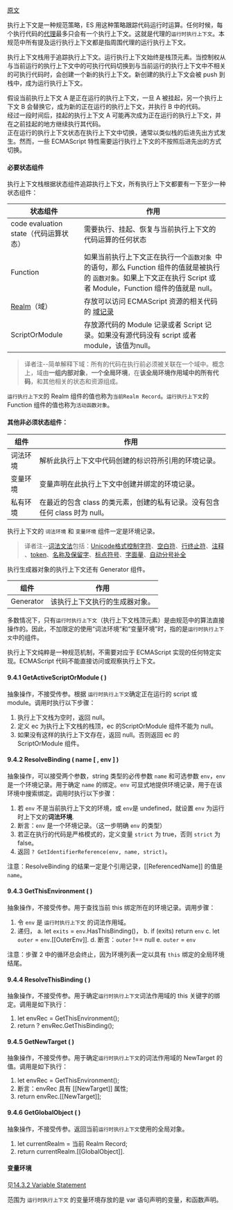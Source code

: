 [原文](https://tc39.es/ecma262/#sec-execution-contexts)

执行上下文是一种规范策略，ES 用这种策略跟踪代码运行时运算。任何时候，每个执行代码的[代理](https://tc39.es/ecma262/#agent)最多只会有一个执行上下文。这就是代理的`运行时执行上下文`。本规范中所有提及运行执行上下文都是指周围代理的运行执行上下文。


执行上下文栈用于追踪执行上下文。运行执行上下文始终是栈顶元素。当控制权从与当前运行的执行上下文中的可执行代码切换到与当前运行的执行上下文中不相关的可执行代码时，会创建一个新的执行上下文。新创建的执行上下文会被 push 到栈中，成为运行执行上下文。


假设当前执行上下文 A 是正在运行的执行上下文，一旦 A 被挂起，另一个执行上下文 B 会替换它，成为新的正在运行的执行上下文，并执行 B 中的代码。  
经过一段时间后，挂起的执行上下文 A 可能再次成为正在运行的执行上下文，并在之前挂起的地方继续执行其代码。  
正在运行的执行上下文状态在执行上下文中切换，通常以类似栈的后进先出方式发生。然而，一些 ECMAScript 特性需要运行执行上下文的不按照后进先出的方式切换。

#### 必要状态组件

执行上下文栈根据状态组件追踪执行上下文，所有执行上下文都要有一下至少一种状态组件：

| 状态组件 | 作用 |
| --- | --- |
| code evaluation state（代码运算状态） | 需要执行、挂起、恢复与当前执行上下文的代码运算的任何状态  |
| Function | 如果当前执行上下文正在执行一个`函数对象 `中的语句，那么 Function 组件的值就是被执行的 `函数对象`。如果上下文正在执行 Script 或者 Module，Function 组件的值就是 null。 |
| [Realm](https://tc39.es/ecma262/#realm)（域） | 存放可以访问 ECMAScript 资源的相关代码的 [域记录](https://tc39.es/ecma262/#realm-record) |
| ScriptOrModule | 存放源代码的 Module 记录或者 Script 记录。如果没有源代码没有 script 或者 module，该值为null。 |

> 译者注--简单解释下域：所有的代码在执行前必须被关联在一个域中。概念上，域由**一组内部对象**，**一个全局环境**，在**该全局环境作用域中的所有代码**，和其他相关的状态和资源组成。  

`运行执行上下文`的 Realm 组件的值也称为`当前Realm Record`。`运行执行上下文`的 Function 组件的值也称为`活动函数对象`。  

#### 其他非必须状态组件：


| 组件 | 作用 |
| --- | --- |
| 词法环境 | 解析此执行上下文中代码创建的标识符所引用的环境记录。 |
| 变量环境 | 变量声明在此执行上下文中创建并绑定的环境记录。 |
| 私有环境 | 在最近的包含 class 的类元素，创建的私有记录。没有包含任何 class 时为 null。 |


执行上下文的 `词法环境` 和 `变量环境` 组件一定是环境记录。 

> 译者注--[词法文法](https://tc39.es/ecma262/#sec-ecmascript-language-lexical-grammar)包括：[Unicode格式控制字符](https://tc39.es/ecma262/#sec-unicode-format-control-characters)、[空白符](https://tc39.es/ecma262/#sec-white-space)、[行终止符](https://tc39.es/ecma262/#sec-line-terminators)、[注释
](https://tc39.es/ecma262/#sec-comments)、[token](https://tc39.es/ecma262/#sec-tokens)、[名称及保留字](https://tc39.es/ecma262/#sec-names-and-keywords)、[标点符号](https://tc39.es/ecma262/#sec-punctuators)、[字面量](https://tc39.es/ecma262/#sec-ecmascript-language-lexical-grammar-literals)、[自动分号补全](https://tc39.es/ecma262/#sec-automatic-semicolon-insertion)

执行生成器对象的执行上下文还有 Generator 组件。


| 组件 | 作用 |
| --- | --- |
| Generator | 该执行上下文执行的生成器对象。 |


多数情况下，只有`运行时执行上下文`（执行上下文栈顶元素）是由规范中的算法直接操作的。因此，不加限定的使用“词法环境”和“变量环境”时，指的是`运行时执行上下文`中的组件。


执行上下文纯粹是一种规范机制，不需要对应于 ECMAScript 实现的任何特定实现。ECMAScript 代码不能直接访问或观察执行上下文。

#### 9.4.1 GetActiveScriptOrModule ( )

抽象操作，不接受传参。根据 `运行时执行上下文`确定正在运行的 script 或 module。调用时执行以下步骤：

1. 执行上下文栈为空时，返回 null。
2. 定义 ec 为执行上下文栈的栈顶，ec 的ScriptOrModule 组件不能为 null。
3. 如果没有这样的执行上下文存在，返回 null。否则返回 ec 的 ScriptOrModule 组件。

#### 9.4.2 ResolveBinding ( name [ , env ] )

抽象操作，可以接受两个参数，string 类型的必传参数 `name` 和可选参数 `env`，`env` 是一个环境记录。用于确定 `name` 的绑定。`env` 可显式地提供环境记录，用于在该环境中搜索绑定。调用时执行以下步骤：
1. 若 `env` 不是当前执行上下文的环境，或 `env`是 undefined，就设置 `env` 为运行时上下文的**词法环境**.
2. 断言：`env` 是一个环境记录。（这一步明确 `env` 的类型）
3. 若正在执行的代码是严格模式的，定义变量 `strict` 为 true，否则 `strict` 为 false。
4. 返回 `? GetIdentifierReference(env, name, strict)`。

注意：ResolveBinding 的结果一定是个引用记录，[[ReferencedName]] 的值是 `name`。

#### 9.4.3 GetThisEnvironment ( )

抽象操作，不接受传参。用于查找当前 this 绑定所在的环境记录。调用步骤：
1. 令 `env` 是 `运行时执行上下文` 的词法作用域。
2. 递归，
    a. let `exits` = `env`.HasThisBinding()，
    b. if (exits) return `env`
    c. let `outer` = `env`.[[OuterEnv]].
    d. 断言：`outer` !== null
    e. `outer` = `env`
    
注意：步骤 2 中的循环总会终止，因为环境列表一定以具有 `this` 绑定的全局环境结尾。

#### 9.4.4 ResolveThisBinding ( )

抽象操作，不接受传参。用于确定`运行时执行上下文`词法作用域的 this 关键字的绑定。调用是如下执行：
1. let envRec = GetThisEnvironment();
2. return ? envRec.GetThisBinding();

#### 9.4.5 GetNewTarget ( )

抽象操作，不接受传参。用于确定`运行时执行上下文`的词法作用域的 NewTarget 的值。调用是如下执行：
1. let envRec = GetThisEnvironment();
2. 断言：envRec 具有 [[NewTarget]] 属性;
3. return envRec.[[NewTarget]];


#### 9.4.6 GetGlobalObject ( )

抽象操作，不接受传参。返回当前`运行时执行上下文`使用的全局对象。
1. let currentRealm = 当前 Realm Record;
2. return currentRealm.[[GlobalObject]].


#### 变量环境

见[14.3.2 Variable Statement](https://tc39.es/ecma262/#sec-variable-statement)

范围为 `运行时执行上下文` 的变量环境存放的是 var 语句声明的变量，和函数声明。

